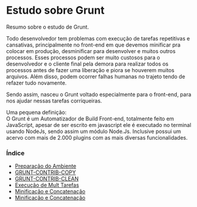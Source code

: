 # Estudo sobre Grunt

Resumo sobre o estudo de Grunt.

Todo desenvolvedor tem problemas com execução de tarefas repetitivas e cansativas, principalmente no front-end em que devemos minificar pra colocar em produção, desminificar para desenvolver e muitos outros processos. Esses processos podem ser muito custosos para o desenvolvedor e o cliente final pela demora para realizar todos os processos antes de fazer uma liberação e piora se houverem muitos arquivos. Além disso, podem ocorrer falhas humanas no trajeto tendo de refazer tudo novamente.

Sendo assim, nasceu o Grunt voltado especialmente para o front-end, para nos ajudar nessas tarefas corriqueiras.

Uma pequena definição:  
     O Grunt é um Automatizador de Build Front-end, totalmente feito em JavaScript, apesar de ser escrito em javascript ele é executado no terminal usando NodeJs, sendo assim um módulo Node.Js. Inclusive possui um acervo com mais de 2.000 plugins com as mais diversas funcionalidades.

### Índice

* [Preparação do Ambiente](cap/ambiente.md)
* [GRUNT-CONTRIB-COPY](cap/grunt-contrib-copy.md)
* [GRUNT-CONTRIB-CLEAN](cap/grunt-contrib-clean.md)
* [Execução de Mult Tarefas](cap/execucao_de_mult_tarefas.md)
* [Minificação e Concatenação](cap/minificacao.md)
* [Minificação e Concatenação](cap/useminprepare-e-usemin.md)

























